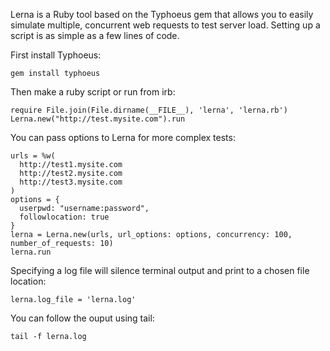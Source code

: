 Lerna is a Ruby tool based on the Typhoeus gem that allows you to easily simulate multiple,
concurrent web requests to test server load.  Setting up a script is as simple as a few lines
of code.

First install Typhoeus:

    gem install typhoeus
    
Then make a ruby script or run from irb:

    require File.join(File.dirname(__FILE__), 'lerna', 'lerna.rb')
    Lerna.new("http://test.mysite.com").run
    
You can pass options to Lerna for more complex tests:

    urls = %w(
      http://test1.mysite.com
      http://test2.mysite.com
      http://test3.mysite.com
    )
    options = {
      userpwd: "username:password",
      followlocation: true
    }
    lerna = Lerna.new(urls, url_options: options, concurrency: 100, number_of_requests: 10)
    lerna.run
    
Specifying a log file will silence terminal output and print to a chosen file location:

    lerna.log_file = 'lerna.log'
    
You can follow the ouput using tail:

    tail -f lerna.log
